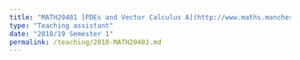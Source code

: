 ```yaml
---
title: "MATH20401 [PDEs and Vector Calculus A](http://www.maths.manchester.ac.uk/study/undergraduate/information-for-current-students/course-units-offered/course-unit-spec/?unitcode=MATH20401)"
type: "Teaching assistant"
date: "2018/19 Semester 1"
permalink: /teaching/2018-MATH20401.md
---
```

